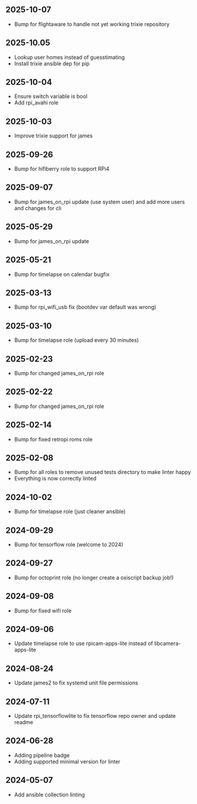 ## 2025-10-07
* Bump for flightaware to handle not yet working trixie repository

## 2025-10.05
* Lookup user homes instead of guesstimating
* Install trixie ansible dep for pip

## 2025-10-04
* Ensure switch variable is bool
* Add rpi_avahi role

## 2025-10-03
* Improve trixie support for james

## 2025-09-26
* Bump for hifiberry role to support RPi4

## 2025-09-07
* Bump for james_on_rpi update (use system user) and add more users and changes for cli

## 2025-05-29
* Bump for james_on_rpi update

## 2025-05-21
* Bump for timelapse on calendar bugfix

## 2025-03-13
* Bump for rpi_wifi_usb fix (bootdev var default was wrong)

## 2025-03-10
* Bump for timelapse role (upload every 30 minutes)

## 2025-02-23
* Bump for changed james_on_rpi role

## 2025-02-22
* Bump for changed james_on_rpi role

## 2025-02-14
* Bump for fixed retropi roms role

## 2025-02-08
* Bump for all roles to remove unused tests directory to make linter happy
* Everything is now correctly linted

## 2024-10-02
* Bump for timelapse role (just cleaner ansible)

## 2024-09-29
* Bump for tensorflow role (welcome to 2024)

## 2024-09-27
* Bump for octoprint role (no longer create a oxiscript backup job!)

## 2024-09-08
* Bump for fixed wifi role

## 2024-09-06
* Update timelapse role to use rpicam-apps-lite instead of libcamera-apps-lite

## 2024-08-24
* Update james2 to fix systemd unit file permissions

## 2024-07-11
* Update rpi_tensorflowlite to fix tensorflow repo owner and update readme

## 2024-06-28
* Adding pipeline badge
* Adding supported minimal version for linter

## 2024-05-07
  * Add ansible collection linting
